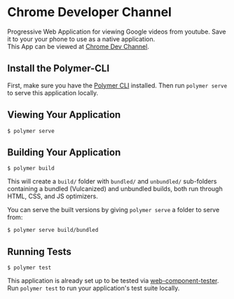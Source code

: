# Chrome Developer Channel

Progressive Web Application for viewing Google videos from youtube. Save it to your your phone to use as a native application.  
This App can be viewed at [Chrome Dev Channel](https://chrome-dev-channel-286ac.firebaseapp.com/).

## Install the Polymer-CLI

First, make sure you have the [Polymer CLI](https://www.npmjs.com/package/polymer-cli) installed. Then run `polymer serve` to serve this application locally.

## Viewing Your Application

```
$ polymer serve
```

## Building Your Application

```
$ polymer build
```

This will create a `build/` folder with `bundled/` and `unbundled/` sub-folders
containing a bundled (Vulcanized) and unbundled builds, both run through HTML,
CSS, and JS optimizers.

You can serve the built versions by giving `polymer serve` a folder to serve
from:

```
$ polymer serve build/bundled
```

## Running Tests

```
$ polymer test
```

This application is already set up to be tested via [web-component-tester](https://github.com/Polymer/web-component-tester). Run `polymer test` to run your application's test suite locally.
